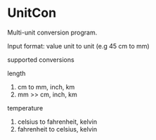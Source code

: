 # UnitCon
Multi-unit conversion program.

Input format: value unit to unit  (e.g 45 cm to mm)

supported conversions

length
1. cm to mm, inch, km
2. mm >> cm, inch, km

temperature
1. celsius to fahrenheit, kelvin
3. fahrenheit to celsius, kelvin
